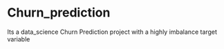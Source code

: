 # Churn_prediction
Its a data_science Churn Prediction project with a highly imbalance target variable 
